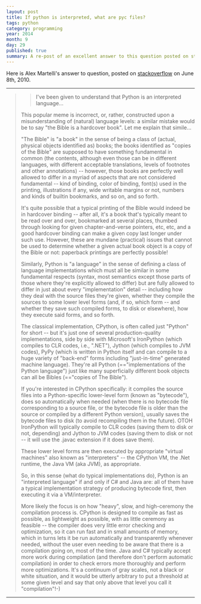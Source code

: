 ```yaml
---
layout: post
title: If python is interpreted, what are pyc files?
tags: python
category: programming
year: 2014
month: 9
day: 29
published: true
summary: A re-post of an excellent answer to this question posted on stack overflow.
---
```


Here is Alex Martelli's answer to question, posted on [stackoverflow](http://stackoverflow.com/questions/2998215/if-python-is-interpreted-what-are-pyc-files) on June 8th, 2010.

-------------------------------------
> >    I've been given to understand that Python is an interpreted language...
>
> This popular meme is incorrect, or, rather, constructed upon a misunderstanding of (natural) language levels: a similar mistake would be to say "the Bible is a hardcover book". Let me explain that simile...
> 
> "The Bible" is "a book" in the sense of being a class of (actual, physical objects identified as) books; the books identified as "copies of the Bible" are supposed to have something fundamental in common (the contents, although even those can be in different languages, with different acceptable translations, levels of footnotes and other annotations) -- however, those books are perfectly well allowed to differ in a myriad of aspects that are not considered fundamental -- kind of binding, color of binding, font(s) used in the printing, illustrations if any, wide writable margins or not, numbers and kinds of builtin bookmarks, and so on, and so forth.
> 
> It's quite possible that a typical printing of the Bible would indeed be in hardcover binding -- after all, it's a book that's typically meant to be read over and over, bookmarked at several places, thumbed through looking for given chapter-and-verse pointers, etc, etc, and a good hardcover binding can make a given copy last longer under such use. However, these are mundane (practical) issues that cannot be used to determine whether a given actual book object is a copy of the Bible or not: paperback printings are perfectly possible!
> 
> Similarly, Python is "a language" in the sense of defining a class of language implementations which must all be similar in some fundamental respects (syntax, most semantics except those parts of those where they're explicitly allowed to differ) but are fully allowed to differ in just about every "implementation" detail -- including how they deal with the source files they're given, whether they compile the sources to some lower level forms (and, if so, which form -- and whether they save such compiled forms, to disk or elsewhere), how they execute said forms, and so forth.
> 
> The classical implementation, CPython, is often called just "Python" for short -- but it's just one of several production-quality implementations, side by side with Microsoft's IronPython (which compiles to CLR codes, i.e., ".NET"), Jython (which compiles to JVM codes), PyPy (which is written in Python itself and can compile to a huge variety of "back-end" forms including "just-in-time" generated machine language). They're all Python (=="implementations of the Python language") just like many superficially different book objects can all be Bibles (=="copies of The Bible").
> 
> If you're interested in CPython specifically: it compiles the source files into a Python-specific lower-level form (known as "bytecode"), does so automatically when needed (when there is no bytecode file corresponding to a source file, or the bytecode file is older than the source or compiled by a different Python version), usually saves the bytecode files to disk (to avoid recompiling them in the future). OTOH IronPython will typically compile to CLR codes (saving them to disk or not, depending) and Jython to JVM codes (saving them to disk or not -- it will use the .javac extension if it does save them).
> 
> These lower level forms are then executed by appropriate "virtual machines" also known as "interpreters" -- the CPython VM, the .Net runtime, the Java VM (aka JVM), as appropriate.
> 
> So, in this sense (what do typical implementations do), Python is an "interpreted language" if and only if C# and Java are: all of them have a typical implementation strategy of producing bytecode first, then executing it via a VM/interpreter.
> 
> More likely the focus is on how "heavy", slow, and high-ceremony the compilation process is. CPython is designed to compile as fast as possible, as lightweight as possible, with as little ceremony as feasible -- the compiler does very little error checking and optimization, so it can run fast and in small amounts of memory, which in turns lets it be run automatically and transparently whenever needed, without the user even needing to be aware that there is a compilation going on, most of the time. Java and C# typically accept more work during compilation (and therefore don't perform automatic compilation) in order to check errors more thoroughly and perform more optimizations. It's a continuum of gray scales, not a black or white situation, and it would be utterly arbitrary to put a threshold at some given level and say that only above that level you call it "compilation"!-)
> 
-------------------------------------
